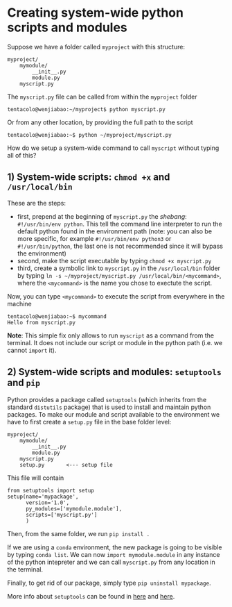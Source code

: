 # Creating system-wide python scripts and modules

Suppose we have a folder called `myproject` with this structure:

    myproject/
        mymodule/
            __init__.py
            module.py
        myscript.py

The `myscript.py` file can be called from within the `myproject` folder
    
    tentacolo@wenjiabao:~/myproject$ python myscript.py

Or from any other location, by providing the full path to the script

    tentacolo@wenjiabao:~$ python ~/myproject/myscript.py

How do we setup a system-wide command to call `myscript` without typing all of this?

## 1) System-wide scripts: `chmod +x` and `/usr/local/bin`

These are the steps:

- first, prepend at the beginning of `myscript.py` the *shebang*: `#!/usr/bin/env python`. This tell the command line interpreter to run the default python found in the environment path (note: you can also be more specific, for example `#!/usr/bin/env python3` or `#!/usr/bin/python`, the last one is not recommended since it will bypass the environment)
- second, make the script executable by typing `chmod +x myscript.py`
- third, create a symbolic link to `myscript.py` in the `/usr/local/bin` folder by typing `ln -s ~/myproject/myscript.py /usr/local/bin/<mycommand>`, where the `<mycommand>` is the name you chose to exectute the script.

Now, you can type `<mycommand>` to execute the script from everywhere in the machine

    tentacolo@wenjiabao:~$ mycommand
    Hello from myscript.py

**Note**: This simple fix only allows to run `myscript` as a command from the terminal. It does not include our script or module in the python path (i.e. we cannot `import` it).

## 2) System-wide scripts and modules: `setuptools` and `pip`

Python provides a package called `setuptools` (which inherits from the standard `distutils` package) that is used to install and maintain python packages.
To make our module and script available to the environment we have to first create a `setup.py` file in the base folder level:

    myproject/
        mymodule/
            __init__.py
            module.py
        myscript.py
        setup.py       <--- setup file

This file will contain

    from setuptools import setup
    setup(name='mypackage',
          version='1.0',
          py_modules=['mymodule.module'],
          scripts=['myscript.py']
          )

Then, from the same folder, we run `pip install .`

If we are using a `conda` environment, the new package is going to be visible by typing `conda list`.
We can now `import mymodule.module` in any instance of the python intepreter and we can call `myscript.py` from any location in the terminal.

Finally, to get rid of our package, simply type `pip uninstall mypackage`.

More info about `setuptools` can be found in [here](https://packaging.python.org/en/latest/guides/distributing-packages-using-setuptools/#console-scripts) and [here](https://github.com/pypa/sampleproject).

